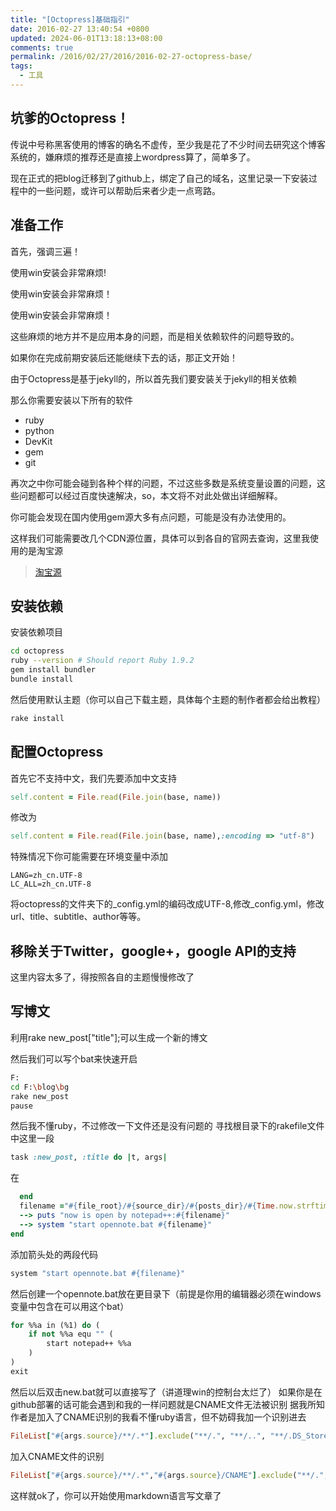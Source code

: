 ```yaml
---
title: "[Octopress]基础指引"
date: 2016-02-27 13:40:54 +0800
updated: 2024-06-01T13:18:13+08:00
comments: true
permalink: /2016/02/27/2016/2016-02-27-octopress-base/
tags:
  - 工具
---
```


## 坑爹的Octopress！

传说中号称黑客使用的博客的确名不虚传，至少我是花了不少时间去研究这个博客系统的，嫌麻烦的推荐还是直接上wordpress算了，简单多了。

现在正式的把blog迁移到了github上，绑定了自己的域名，这里记录一下安装过程中的一些问题，或许可以帮助后来者少走一点弯路。

## 准备工作

首先，强调三遍！

使用win安装会非常麻烦!

使用win安装会非常麻烦！

使用win安装会非常麻烦！

这些麻烦的地方并不是应用本身的问题，而是相关依赖软件的问题导致的。

如果你在完成前期安装后还能继续下去的话，那正文开始！

<!--more-->

由于Octopress是基于jekyll的，所以首先我们要安装关于jekyll的相关依赖

那么你需要安装以下所有的软件

  * ruby
  * python
  * DevKit
  * gem
  * git
  
再次之中你可能会碰到各种个样的问题，不过这些多数是系统变量设置的问题，这些问题都可以经过百度快速解决，so，本文将不对此处做出详细解释。

你可能会发现在国内使用gem源大多有点问题，可能是没有办法使用的。

这样我们可能需要改几个CDN源位置，具体可以到各自的官网去查询，这里我使用的是淘宝源

> [淘宝源](https://ruby.taobao.org/ "淘宝源")

## 安装依赖

安装依赖项目

```bash
cd octopress
ruby --version # Should report Ruby 1.9.2
gem install bundler
bundle install 
```

然后使用默认主题（你可以自己下载主题，具体每个主题的制作者都会给出教程）

```bash
rake install
```


## 配置Octopress
首先它不支持中文，我们先要添加中文支持

```ruby convertible.rb
self.content = File.read(File.join(base, name))
```
修改为

```ruby  convertible.rb
self.content = File.read(File.join(base, name),:encoding => "utf-8")
```

特殊情况下你可能需要在环境变量中添加

```
LANG=zh_cn.UTF-8
LC_ALL=zh_cn.UTF-8
```

将octopress的文件夹下的_config.yml的编码改成UTF-8,修改_config.yml，修改url、title、subtitle、author等等。

## 移除关于Twitter，google+，google API的支持

这里内容太多了，得按照各自的主题慢慢修改了

## 写博文

利用rake new_post["title"];可以生成一个新的博文

然后我们可以写个bat来快速开启

```bash new.bat
F:
cd F:\blog\bg
rake new_post
pause
```

然后我不懂ruby，不过修改一下文件还是没有问题的
寻找根目录下的rakefile文件中这里一段

```ruby rakefile
task :new_post, :title do |t, args|
```
在

```ruby rakefile
  end
  filename ="#{file_root}/#{source_dir}/#{posts_dir}/#{Time.now.strftime('%Y-%m-%d')}-#{title.to_url}.#{new_post_ext}"
  --> puts "now is open by notepad++:#{filename}"
  --> system "start opennote.bat #{filename}"
end
```

添加箭头处的两段代码

```bash  new.bat
system "start opennote.bat #{filename}"
```

然后创建一个opennote.bat放在更目录下（前提是你用的编辑器必须在windows变量中包含在可以用这个bat）

```vb new.bat
for %%a in (%1) do (
	if not %%a equ "" (
		start notepad++ %%a
	)
)
exit
```

然后以后双击new.bat就可以直接写了（讲道理win的控制台太烂了）
如果你是在github部署的话可能会遇到和我的一样问题就是CNAME文件无法被识别
据我所知作者是加入了CNAME识别的我看不懂ruby语言，但不妨碍我加一个识别进去


```ruby makefile
FileList["#{args.source}/**/.*"].exclude("**/.", "**/..", "**/.DS_Store", "**/._*").each do |file|
```
加入CNAME文件的识别

```ruby makefile
FileList["#{args.source}/**/.*","#{args.source}/CNAME"].exclude("**/.", "**/..", "**/.DS_Store", "**/._*").each do |file|
```

这样就ok了，你可以开始使用markdown语言写文章了

